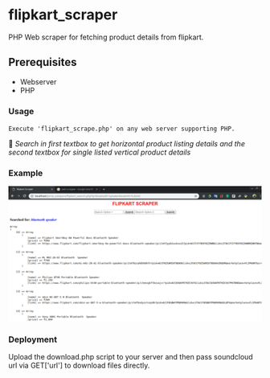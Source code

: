# flipkart_scraper
PHP Web scraper for fetching product details from flipkart.


## Prerequisites
* Webserver
* PHP


### Usage 
```
Execute 'flipkart_scrape.php' on any web server supporting PHP.
```

📝 *Search in first textbox to get horizontal product listing details and the second textbox for single listed vertical product details*


### Example

![Screenshot](https://raw.githubusercontent.com/gauthamp10/flipkart_scraper/master/screenie/flipkart_scraper.png)



### Deployment
Upload the download.php script to your server and then pass soundcloud url via GET['url'] to download files directly.


